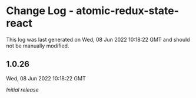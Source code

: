 # Change Log - atomic-redux-state-react

This log was last generated on Wed, 08 Jun 2022 10:18:22 GMT and should not be manually modified.

## 1.0.26
Wed, 08 Jun 2022 10:18:22 GMT

_Initial release_

